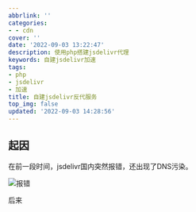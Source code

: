```yaml
---
abbrlink: ''
categories:
- - cdn
cover: ''
date: '2022-09-03 13:22:47'
description: 使用php搭建jsdelivr代理
keywords: 自建jsdelivr加速
tags:
- php
- jsdelivr
- 加速
title: 自建jsdelivr反代服务
top_img: false
updated: '2022-09-03 14:28:56'
---
```


## 起因

在前一段时间，jsdelivr国内突然报错，还出现了DNS污染。

![报错](http://imgsrc.baidu.com/super/pic/item/902397dda144ad344ee7a35995a20cf430ad8597.jpg)

后来
